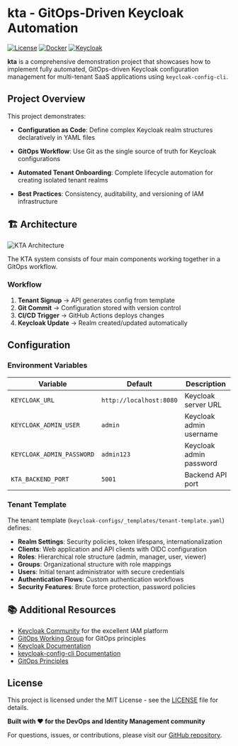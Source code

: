 # kta - GitOps-Driven Keycloak Automation

[![License](https://img.shields.io/badge/License-MIT-blue.svg)](LICENSE)
[![Docker](https://img.shields.io/badge/Docker-Ready-blue.svg)](docker-compose.yml)
[![Keycloak](https://img.shields.io/badge/Keycloak-26.0.4-red.svg)](https://www.keycloak.org/)

**kta** is a comprehensive demonstration project that showcases how to implement fully automated, GitOps-driven Keycloak configuration management for multi-tenant SaaS applications using `keycloak-config-cli`.

##  Project Overview

This project demonstrates:

- **Configuration as Code**: Define complex Keycloak realm structures declaratively in YAML files
- **GitOps Workflow**: Use Git as the single source of truth for Keycloak configurations
- **Automated Tenant Onboarding**: Complete lifecycle automation for creating isolated tenant realms

- **Best Practices**: Consistency, auditability, and versioning of IAM infrastructure

## 🏗️ Architecture

![KTA Architecture](architecture.puml)

The KTA system consists of four main components working together in a GitOps workflow.

### Workflow
1. **Tenant Signup** → API generates config from template
2. **Git Commit** → Configuration stored with version control
3. **CI/CD Trigger** → GitHub Actions deploys changes
4. **Keycloak Update** → Realm created/updated automatically


## Configuration

### Environment Variables

| Variable | Default | Description |
|----------|---------|-------------|
| `KEYCLOAK_URL` | `http://localhost:8080` | Keycloak server URL |
| `KEYCLOAK_ADMIN_USER` | `admin` | Keycloak admin username |
| `KEYCLOAK_ADMIN_PASSWORD` | `admin123` | Keycloak admin password |
| `KTA_BACKEND_PORT` | `5001` | Backend API port |

### Tenant Template

The tenant template (`keycloak-configs/_templates/tenant-template.yaml`) defines:

- **Realm Settings**: Security policies, token lifespans, internationalization
- **Clients**: Web application and API clients with OIDC configuration
- **Roles**: Hierarchical role structure (admin, manager, user, viewer)
- **Groups**: Organizational structure with role mappings
- **Users**: Initial tenant administrator with secure credentials
- **Authentication Flows**: Custom authentication workflows
- **Security Features**: Brute force protection, password policies



## 📚 Additional Resources

- [Keycloak Community](https://www.keycloak.org/community) for the excellent IAM platform
- [GitOps Working Group](https://github.com/gitops-working-group) for GitOps principles
- [Keycloak Documentation](https://www.keycloak.org/documentation)
- [keycloak-config-cli Documentation](https://github.com/adorsys/keycloak-config-cli)
- [GitOps Principles](https://www.gitops.tech/)

## License

This project is licensed under the MIT License - see the [LICENSE](LICENSE) file for details.


**Built with ❤️ for the DevOps and Identity Management community**

For questions, issues, or contributions, please visit our [GitHub repository](https://github.com/AssahBismarkabah/kta).
